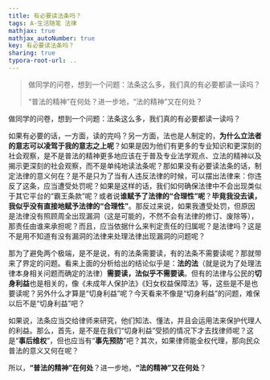 ```yaml
---
title: 有必要读法条吗？
tags: A-生活随笔 法律
mathjax: true
mathjax_autoNumber: true
key: 有必要读法条吗？
sharing: true
typora-root-url: ..
---
```


> 做同学的问卷，想到一个问题：法条这么多，我们真的有必要都读一读吗？
> 
> “普法的精神”在何处？进一步地，“法的精神”又在何处？

做同学的问卷，想到一个问题：法条这么多，我们真的有必要都读一读吗？

​如果有必要的话，一方面，读的完吗？另一方面，法也是人制定的，**为什么立法者的意志可以凌驾于我的意志之上呢**？如果是因为他们有更多的专业知识和更深刻的社会观察，是不是普法的精神更多地应该在于普及专业法学观点、立法的精神以及揭示更深刻的社会观察，而不是单纯地读法条呢？
​
​那如果没有必要读法条的话，制定法律的意义何在？是不是只为了当有人违反法律的时候，可以摆出法律来：你违反了这条，应当遭受处罚呢？如果是这样的话，我们如何确保法律中不会出现类似于其它平台的“霸王条款”呢？或者说**谁赋予了法律的“合理性”呢**？**毕竟我没去读，我似乎没有直接地赋予法律的“合理性”**。那反过来说，如果我遭受处罚，但原因是法律没有照顾周全出现漏洞（这是可能的，不然不会有法律的修订、废除等），那责任由谁来承担呢？而且，应当依据什么来判定责任的归属呢？是法律吗？这是不是用不知道有没有漏洞的法律来处理法律出现漏洞的问题呢？

那为了避免两个极端，是不是说，有的法条需要读，有的法条不需要读呢？那就带来了界定的问题。看来上面的分析给出的结论似乎是：**法的法**（就是说为了处理法律本身相关问题而确定的法律）**需要读，法似乎不需要读**。但有的法律与公民的**切身利益**也是相关的，像《未成年人保护法》《妇女权益保障法》等，这些是不是也要读呢？另外什么才算是“切身利益”呢？今天看来不像是“切身利益”的问题，难保以后不是“切身利益”吧？

如果说，法条应当交给律师来研究，他们知法、懂法，并且会运用法来保护代理人的利益。那么，首先，是不是在我们“切身利益”受损的情况下才去找律师呢？这是“**事后维权**”，但也应当有“**事先预防**”吧？其次，如果律师能全权代理，那向民众普法的意义又何在呢？

所以，**“普法的精神”在何处**？进一步地，**“法的精神”又在何处**？